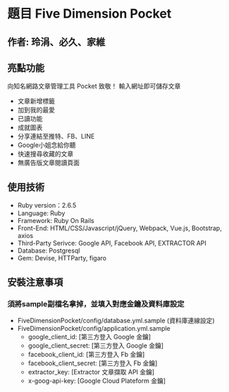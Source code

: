 # 題目 Five Dimension Pocket

## 作者: 玲涓、必久、家維

## 亮點功能 
向知名網路文章管理工具 Pocket 致敬！
輸入網址即可儲存文章
* 文章新增標籤
* 加到我的最愛
* 已讀功能
* 成就圖表
* 分享連結至推特、FB、LINE
* Google小姐念給你聽
* 快速搜尋收藏的文章
* 無廣告版文章閱讀頁面


## 使用技術
* Ruby version：2.6.5
* Language: Ruby
* Framework: Ruby On Rails
* Front-End: HTML/CSS/Javascript/jQuery, Webpack, Vue.js, Bootstrap, axios
* Third-Party Serivce: Google API, Facebook API, EXTRACTOR API
* Database: Postgresql
* Gem: Devise, HTTParty, figaro

## 安裝注意事項
### 須將sample副檔名拿掉，並填入對應金鑰及資料庫設定
* FiveDimensionPocket/config/database.yml.sample (資料庫連線設定)
* FiveDimensionPocket/config/application.yml.sample 
  * google_client_id: [第三方登入 Google 金鑰]
  * google_client_secret: [第三方登入 Google 金鑰]
  * facebook_client_id: [第三方登入 Fb 金鑰]
  * facebook_client_secret: [第三方登入 Fb 金鑰]
  * extractor_key: [Extractor 文章擷取 API 金鑰]
  * x-goog-api-key: [Google Cloud Plateform 金鑰]
  
